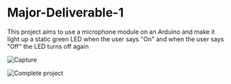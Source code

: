 # Major-Deliverable-1

This project aims to use a microphone module on an Arduino and make it light up a static green LED when the user says "On" and when the user says "Off" the LED turns off again

![Capture](https://github.com/user-attachments/assets/16364bd8-2005-4691-b740-d23442adb530)

![Complete project](https://github.com/user-attachments/assets/5b8077d0-2a64-4374-8698-343519ba6a4d)

